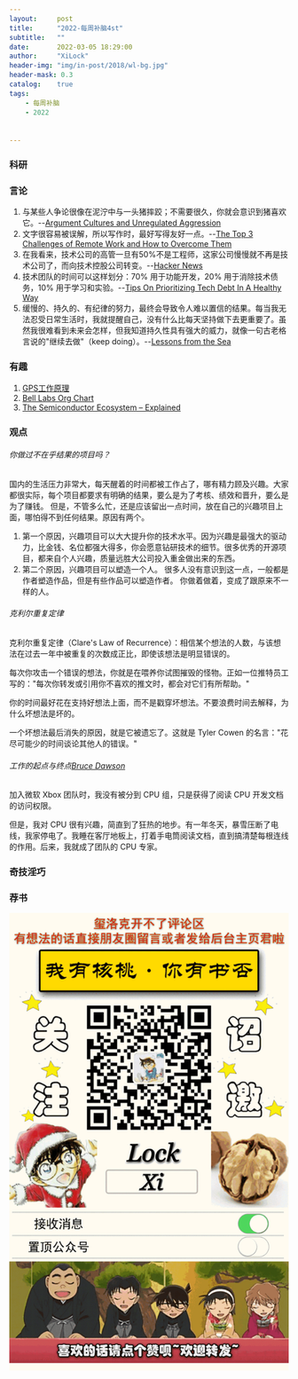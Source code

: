 ```yaml
---
layout:     post
title:      "2022-每周补脑4st"
subtitle:   ""
date:       2022-03-05 18:29:00
author:     "XiLock"
header-img: "img/in-post/2018/wl-bg.jpg"
header-mask: 0.3
catalog:    true
tags:
    - 每周补脑
    - 2022


---
```


### 科研

### 言论
1. 与某些人争论很像在泥泞中与一头猪摔跤；不需要很久，你就会意识到猪喜欢它。--[Argument Cultures and Unregulated Aggression](https://www.kateheddleston.com/blog/argument-cultures-and-unregulated-aggression)
1. 文字很容易被误解，所以写作时，最好写得友好一点。--[The Top 3 Challenges of Remote Work and How to Overcome Them](https://typeshare.co/matthewweeks/posts/the-top-3-challenges-of-remote-work-and-how-to-overcome-them)
1. 在我看来，技术公司的高管一旦有50%不是工程师，这家公司慢慢就不再是技术公司了，而向技术控股公司转变。--[Hacker News](https://news.ycombinator.com/item?id=29905415)
1. 技术团队的时间可以这样划分：70% 用于功能开发，20% 用于消除技术债务，10% 用于学习和实验。--[Tips On Prioritizing Tech Debt In A Healthy Way](https://leadership.garden/tips-on-prioritizing-tech-debt/)
1. 缓慢的、持久的、有纪律的努力，最终会导致令人难以置信的结果。每当我无法忍受日常生活时，我就提醒自己，没有什么比每天坚持做下去更重要了。虽然我很难看到未来会怎样，但我知道持久性具有强大的威力，就像一句古老格言说的"继续去做"（keep doing）。--[Lessons from the Sea](https://www.collaborativefund.com/blog/lessons-from-the-sea/)

### 有趣
1. [GPS工作原理](https://pages.longtian.info/gps/)
1. [Bell Labs Org Chart](https://neil.computer/notes/bell-labs-org-chart/)
1. [The Semiconductor Ecosystem – Explained](https://steveblank.com/2022/01/25/the-semiconductor-ecosystem/)

### 观点
###### 你做过不在乎结果的项目吗？
国内的生活压力非常大，每天醒着的时间都被工作占了，哪有精力顾及兴趣。大家都很实际，每个项目都要求有明确的结果，要么是为了考核、绩效和晋升，要么是为了赚钱。
但是，不管多么忙，还是应该留出一点时间，放在自己的兴趣项目上面，哪怕得不到任何结果。原因有两个。
1. 第一个原因，兴趣项目可以大大提升你的技术水平。因为兴趣是最强大的驱动力，比金钱、名位都强大得多，你会愿意钻研技术的细节。很多优秀的开源项目，都来自个人兴趣，质量远胜大公司投入重金做出来的东西。
1. 第二个原因，兴趣项目可以塑造一个人。 很多人没有意识到这一点，一般都是作者塑造作品，但是有些作品可以塑造作者。 你做着做着，变成了跟原来不一样的人。

###### 克利尔重复定律
克利尔重复定律（Clare's Law of Recurrence）：相信某个想法的人数，与该想法在过去一年中被重复的次数成正比，即使该想法是明显错误的。

每次你攻击一个错误的想法，你就是在喂养你试图摧毁的怪物。正如一位推特员工写的："每次你转发或引用你不喜欢的推文时，都会对它们有所帮助。"

你的时间最好花在支持好想法上面，而不是戳穿坏想法。不要浪费时间去解释，为什么坏想法是坏的。

一个坏想法最后消失的原因，就是它被遗忘了。这就是 Tyler Cowen 的名言："花尽可能少的时间谈论其他人的错误。"

###### 工作的起点与终点[Bruce Dawson](https://randomascii.wordpress.com/2022/01/12/5-5-mm-in-1-25-nanoseconds/)
加入微软 Xbox 团队时，我没有被分到 CPU 组，只是获得了阅读 CPU 开发文档的访问权限。

但是，我对 CPU 很有兴趣，简直到了狂热的地步。有一年冬天，暴雪压断了电线，我家停电了。我睡在客厅地板上，打着手电筒阅读文档，直到搞清楚每根连线的作用。后来，我就成了团队的 CPU 专家。

### 奇技淫巧

### 荐书


![](/img/wc-tail.GIF)
